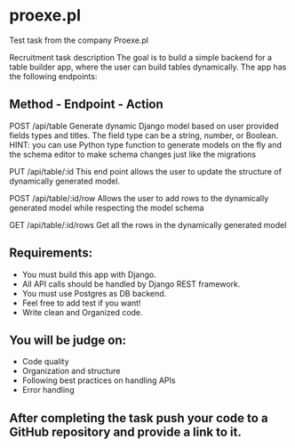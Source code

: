 # proexe.pl
Test task from the company Proexe.pl

Recruitment task description
The goal is to build a simple backend for a table builder app, where the user can build tables
dynamically. The app has the following endpoints:

## Method - Endpoint - Action
POST  /api/table  Generate dynamic Django model based on user provided fields types and titles. The field type can be a string, number, or Boolean. HINT: you can use Python type function to generate models on the fly and the schema editor to make schema changes just like the migrations

PUT   /api/table/:id  This end point allows the user to update the structure of dynamically generated model.

POST  /api/table/:id/row  Allows the user to add rows to the dynamically generated model while respecting the model schema

GET   /api/table/:id/rows  Get all the rows in the dynamically generated model

## Requirements:
- You must build this app with Django.
- All API calls should be handled by Django REST framework.
- You must use Postgres as DB backend.
- Feel free to add test if you want!
- Write clean and Organized code.

## You will be judge on:
- Code quality
- Organization and structure
- Following best practices on handling APIs
- Error handling

## After completing the task push your code to a GitHub repository and provide a link to it.